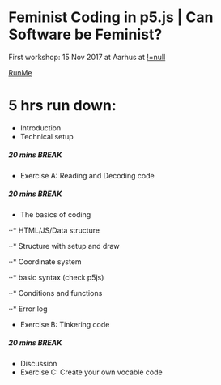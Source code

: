 # Feminist Coding in p5.js | Can Software be Feminist?

First workshop: 15 Nov 2017 at Aarhus at [!=null](http://notnull.andersvisti.dk/winnie.php)

[RunMe](https://cdn.rawgit.com/siusoon/VocableCode/9f23c99f/vocablecode_program/index.html)

# 5 hrs run down:
- Introduction
- Technical setup
##### 20 mins BREAK
- Exercise A: Reading and Decoding code 
##### 20 mins BREAK
- The basics of coding

⋅⋅* HTML/JS/Data structure

⋅⋅* Structure with setup and draw

⋅⋅* Coordinate system

⋅⋅* basic syntax (check p5js)

⋅⋅* Conditions and functions

⋅⋅* Error log

- Exercise B: Tinkering code 
##### 20 mins BREAK
- Discussion
- Exercise C: Create your own vocable code
